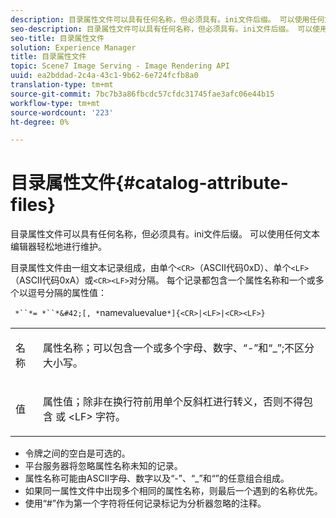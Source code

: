 ```yaml
---
description: 目录属性文件可以具有任何名称，但必须具有。ini文件后缀。 可以使用任何文本编辑器轻松地进行维护。
seo-description: 目录属性文件可以具有任何名称，但必须具有。ini文件后缀。 可以使用任何文本编辑器轻松地进行维护。
seo-title: 目录属性文件
solution: Experience Manager
title: 目录属性文件
topic: Scene7 Image Serving - Image Rendering API
uuid: ea2bddad-2c4a-43c1-9b62-6e724fcfb8a0
translation-type: tm+mt
source-git-commit: 7bc7b3a86fbcdc57cfdc31745fae3afc06e44b15
workflow-type: tm+mt
source-wordcount: '223'
ht-degree: 0%

---
```



# 目录属性文件{#catalog-attribute-files}

目录属性文件可以具有任何名称，但必须具有。ini文件后缀。 可以使用任何文本编辑器轻松地进行维护。

目录属性文件由一组文本记录组成，由单个`<CR>`（ASCII代码0xD）、单个`<LF>`（ASCII代码0xA）或`<CR><LF>`对分隔。 每个记录都包含一个属性名称和一个或多个以逗号分隔的属性值：

` *``*= *``*&#42;[, *`namevaluevalue`*]{<CR>|<LF>|<CR><LF>}`

<table id="simpletable_8454AD549FDA421BA1469CDA44132773"> 
 <tr class="strow"> 
  <td class="stentry"> <p> <span class="codeph"> <span class="varname"> 名称  </span> </span> </p> </td> 
  <td class="stentry"> <p>属性名称；可以包含一个或多个字母、数字、“-”和“_”;不区分大小写。 </p> </td> 
 </tr> 
 <tr class="strow"> 
  <td class="stentry"> <p> <span class="codeph"> <span class="varname"> 值  </span> </span> </p> </td> 
  <td class="stentry"> <p>属性值；除非在换行符前用单个反斜杠进行转义，否则不得包含<span class="codeph"> </span>或<span class="codeph"> &lt;LF&gt; </span>字符。 </p> </td> 
 </tr> 
</table>

* 令牌之间的空白是可选的。
* 平台服务器将忽略属性名称未知的记录。
* 属性名称可能由ASCII字母、数字以及“-”、“_”和“”的任意组合组成。
* 如果同一属性文件中出现多个相同的属性名称，则最后一个遇到的名称优先。
* 使用“#”作为第一个字符将任何记录标记为分析器忽略的注释。

